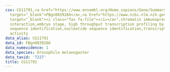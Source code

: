 ```yaml
---
csv: CG11791,<a href="https://www.ensembl.org/Homo_sapiens/Gene/Summary?db=core;g=FBgn0039266"
  target="_blank">FBgn0039266</a>,<a href="https://www.ncbi.nlm.nih.gov/pubmed/15998452"
  target="_blank"><i class="fas fa-file"></i></a>",chromatin immunoprecipitation assay,direct
  interaction,embryo stage, high throughput transcription profiling by microarray,nucleotide
  sequence identification,nucleotide sequence identification,transcriptional regulation,up-regulates
  activity
data_alias: CG11791
data_id: FBgn0039266
data_numevidence: 1
data_species: Drosophila melanogaster
data_taxid: '7227'
title: CG11791
---
```

